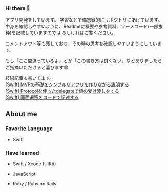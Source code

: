 ### Hi there 👋

アプリ開発をしています。
学習などで備忘録的にリポジトリにあげています。
中身を確認しやすいように、Readmeに概要や参考資料、ソースコード(一部抜粋)を記載していますので
よろしければご覧ください。<br>

コメントアウト等も残しており、その時の思考を確認しやすいようにしています。<br>

もし「ここ間違っているよ」とか「この書き方は良くない」などありましたら
ご指摘いただけると喜びます😄<br>

技術記事も書いてます。<br>
[[Swift] MVPの基礎をシンプルなアプリを作りながら説明する](https://qiita.com/kudpig/items/21137375f20378ee15d1)<br>
[[Swift] Protocolを使ったdelegateで値の受け渡しをする](https://qiita.com/kudpig/items/00373757a306939ccacb) <br>
[[Swift] 画面遷移をコードで記述する](https://qiita.com/kudpig/items/954f849c620ff723b950)

## About me
### Favorite Language

- Swift

### Have learned

- Swift / Xcode (UIKit)

- JavaScript

- Ruby / Ruby on Rails

<!--
**kudpig/kudpig** is a ✨ _special_ ✨ repository because its `README.md` (this file) appears on your GitHub profile.

Here are some ideas to get you started:

- 🔭 I’m currently working on ...
- 🌱 I’m currently learning ...
- 👯 I’m looking to collaborate on ...
- 🤔 I’m looking for help with ...
- 💬 Ask me about ...
- 📫 How to reach me: ...
- 😄 Pronouns: ...
- ⚡ Fun fact: ...
-->
